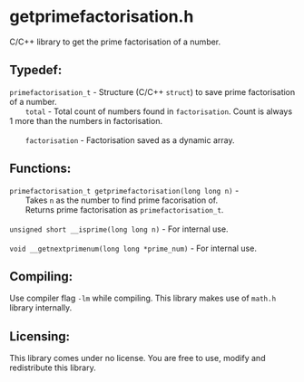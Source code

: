 # getprimefactorisation.h
C/C++ library to get the prime factorisation of a number.

## Typedef:
`primefactorisation_t` -  Structure (C/C++ `struct`) to save prime factorisation of a number.<br />
  `total` - Total count of numbers found in `factorisation`. Count is always 1 more than the numbers in factorisation.<br />
  <br />
  `factorisation` - Factorisation saved as a dynamic array.<br />

## Functions:
`primefactorisation_t getprimefactorisation(long long n)` -<br />
  Takes `n` as the number to find prime facorisation of.<br />
  Returns prime factorisation as `primefactorisation_t`.<br /><br />
`unsigned short __isprime(long long n)` - For internal use.<br /><br />
`void __getnextprimenum(long long *prime_num)` - For internal use.<br />

## Compiling:
Use compiler flag `-lm` while compiling. This library makes use of `math.h` library internally.

## Licensing:
This library comes under no license. You are free to use, modify and redistribute this library.
